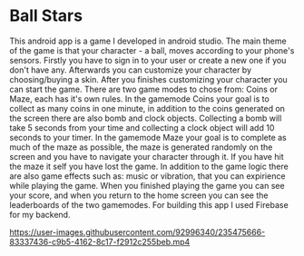 # Ball Stars
This android app is a game I developed in android studio. The main theme of the game is that your character - a ball, moves according to your phone's sensors.
Firstly you have to sign in to your user or create a new one if you don't have any. Afterwards you can customize your character by choosing/buying a skin. 
After you finishes customizing your character you can start the game. There are two game modes to chose from: Coins or Maze, each has it's own rules. 
In the gamemode Coins your goal is to collect as many coins in one minute, in addition to the coins generated on the screen there are also bomb and clock objects. Collecting a bomb will take 5 seconds from your time and collecting a clock object will add 10 seconds to your timer. 
In the gamemode Maze your goal is to complete as much of the maze as possible, the maze is generated randomly on the screen and you have to navigate your character through it. If you have hit the maze it self you have lost the game. 
In addition to the game logic there are also game effects such as: music or vibration, that you can expirience while playing the game.
When you finished playing the game you can see your score, and when you return to the home screen you can see the leaderboards of the two gamemodes.
For building this app I used Firebase for my backend. 

https://user-images.githubusercontent.com/92996340/235475666-83337436-c9b5-4162-8c17-f2912c255beb.mp4

